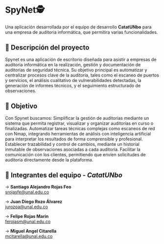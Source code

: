 # SpyNet🕵️

Una aplicación desarrollada por el equipo de desarrollo **CatatUNbo** para una empresa de auditoria informática, que permitira varias funcionalidades.

## 🔎 Descripción del proyecto
Spynet es una aplicación de escritorio diseñada para asistir a empresas de auditoría informática en la realización, gestión y documentación de auditorías de seguridad técnica. Su objetivo principal es automatizar y centralizar procesos clave de la auditoría, tales como el escaneo de puertos y servicios, el análisis cualitativo de vulnerabilidades detectadas, la generación de informes técnicos, y el seguimiento estructurado de observaciones.


## 🎯 Objetivo

Con Spynet buscamos:
Simplificar la gestión de auditorías mediante un sistema que permita registrar, visualizar y organizar auditorías en curso o finalizadas.
Automatizar tareas técnicas complejas como escaneos de red con Nmap, integrando herramientas de análisis con inteligencia artificial para interpretar los resultados de forma comprensible y profesional.
Establecer trazabilidad y control de cambios, mediante un historial inmutable de observaciones asociadas a cada auditoría.
Facilitar la comunicación con los clientes, permitiendo que envíen solicitudes de auditoría directamente desde la plataforma.


## 👥 Integrantes del equipo - *CatatUNbo*

-> **Santiago Alejandro Rojas Feo**  
  srojasfe@unal.edu.co

-> **Juan Diego Rozo Álvarez**  
  jurozoa@unal.edu.co

-> **Felipe Rojas Marin**  
  ferojasm@unal.edu.co

-> **Miguel Angel Citarella**  
  mcitarella@unal.edu.co





